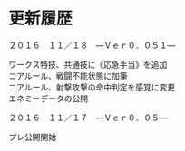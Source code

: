 # 更新履歴

２０１６　１１／１８　―Ｖｅｒ０．０５１―

ワークス特技、共通技に《応急手当》を追加  
コアルール、戦闘不能状態に加筆  
コアルール、射撃攻撃の命中判定を感覚に変更  
エネミーデータの公開

２０１６　１１／１７　―Ｖｅｒ０．０５―

プレ公開開始
